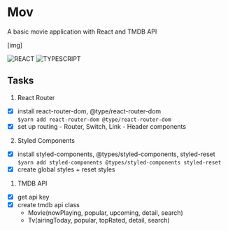 # Mov

A basic movie application with React and TMDB API

[img]

![REACT](https://img.shields.io/badge/-REACT-02b3e4?style=flat-square&logo=react&logoColor=white)
![TYPESCRIPT](https://img.shields.io/badge/-TYPESCRIPT-3178c6?style=flat-square&logo=typescript&logoColor=white)

## Tasks

1. React Router

- [x] install react-router-dom, @type/react-router-dom  
       `$yarn add react-router-dom @type/react-router-dom`
- [x] set up routing - Router, Switch, Link - Header components

2. Styled Components

- [x] install styled-components, @types/styled-components, styled-reset
      `$yarn add styled-components @types/styled-components styled-reset`
- [x] create global styles + reset styles

1. TMDB API

- [x] get api key
- [x] create tmdb api class
  - Movie(nowPlaying, popular, upcoming, detail, search)
  - Tv(airingToday, popular, topRated, detail, search)
